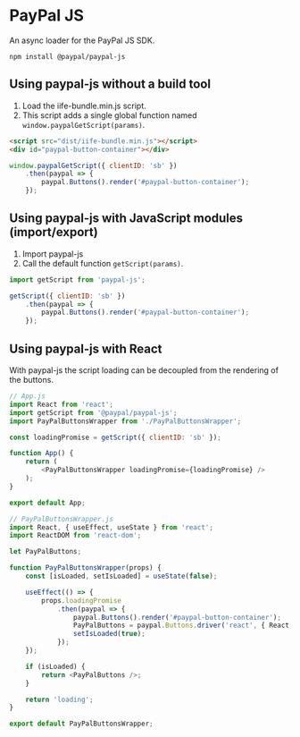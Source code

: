 # PayPal JS

An async loader for the PayPal JS SDK.

```shell
npm install @paypal/paypal-js
```

## Using paypal-js without a build tool

1. Load the iife-bundle.min.js script.
2. This script adds a single global function named `window.paypalGetScript(params)`.

```html
<script src="dist/iife-bundle.min.js"></script>
<div id="paypal-button-container"></div>
```

```js
window.paypalGetScript({ clientID: 'sb' })
    .then(paypal => {
        paypal.Buttons().render('#paypal-button-container');
    });
```


## Using paypal-js with JavaScript modules (import/export)

1. Import paypal-js
2. Call the default function `getScript(params)`.

```js
import getScript from 'paypal-js';

getScript({ clientID: 'sb' })
    .then(paypal => {
        paypal.Buttons().render('#paypal-button-container');
    });
```


## Using paypal-js with React

With paypal-js the script loading can be decoupled from the rendering of the buttons.

```js
// App.js
import React from 'react';
import getScript from '@paypal/paypal-js';
import PayPalButtonsWrapper from './PayPalButtonsWrapper';

const loadingPromise = getScript({ clientID: 'sb' });

function App() {
    return (
        <PayPalButtonsWrapper loadingPromise={loadingPromise} />
    );
}

export default App;
```

```js
// PayPalButtonsWrapper.js
import React, { useEffect, useState } from 'react';
import ReactDOM from 'react-dom';

let PayPalButtons;

function PayPalButtonsWrapper(props) {
    const [isLoaded, setIsLoaded] = useState(false);

    useEffect(() => {
        props.loadingPromise
            .then(paypal => {
                paypal.Buttons().render('#paypal-button-container');
                PayPalButtons = paypal.Buttons.driver('react', { React, ReactDOM });
                setIsLoaded(true);
            });
    });

    if (isLoaded) {
        return <PayPalButtons />;
    }

    return 'loading';
}

export default PayPalButtonsWrapper;
```
